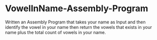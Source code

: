 # VowelInName-Assembly-Program
Written an Assembly Program that takes your name as Input and then identify the vowel in your name then return the vowels that exists in your name plus the total count of vowels in your name.
